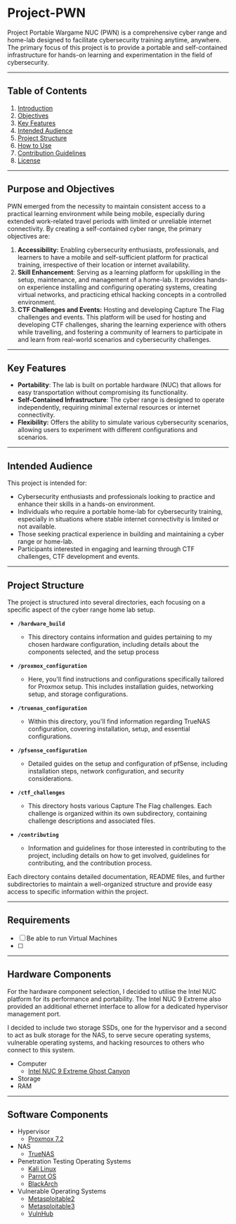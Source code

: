 # Project-PWN
Project Portable Wargame NUC (PWN) is a comprehensive cyber range and home-lab designed to facilitate cybersecurity training anytime, anywhere. The primary focus of this project is to provide a portable and self-contained infrastructure for hands-on learning and experimentation in the field of cybersecurity.

---
## Table of Contents
1. [Introduction](#Project-PWN)
2. [Objectives](#purpose-and-objectives)
3. [Key Features](#key-features)
4. [Intended Audience](#intended-audience)
5. [Project Structure](#project-structure)
6. [How to Use](#how-to-use)
7. [Contribution Guidelines](#contribution-guidelines)
8. [License](#License)

---
## Purpose and Objectives

PWN emerged from the necessity to maintain consistent access to a practical learning environment while being mobile, especially during extended work-related travel periods with limited or unreliable internet connectivity. By creating a self-contained cyber range, the primary objectives are:

1. **Accessibility:** Enabling cybersecurity enthusiasts, professionals, and learners to have a mobile and self-sufficient platform for practical training, irrespective of their location or internet availability.
2. **Skill Enhancement**: Serving as a learning platform for upskilling in the setup, maintenance, and management of a home-lab. It provides hands-on experience installing and configuring operating systems, creating virtual networks, and practicing ethical hacking concepts in a controlled environment.
3. **CTF Challenges and Events:** Hosting and developing Capture The Flag challenges and events. This platform will be used for hosting and developing CTF challenges, sharing the learning experience with others while travelling, and fostering a community of learners to participate in and learn from real-world scenarios and cybersecurity challenges.

---

## Key Features
- **Portability**: The lab is built on portable hardware (NUC) that allows for easy transportation without compromising its functionality.
- **Self-Contained Infrastructure**: The cyber range is designed to operate independently, requiring minimal external resources or internet connectivity.
- **Flexibility:** Offers the ability to simulate various cybersecurity scenarios, allowing users to experiment with different configurations and scenarios.

---

## Intended Audience
This project is intended for:

- Cybersecurity enthusiasts and professionals looking to practice and enhance their skills in a hands-on environment.
- Individuals who require a portable home-lab for cybersecurity training, especially in situations where stable internet connectivity is limited or not available.
- Those seeking practical experience in building and maintaining a cyber range or home-lab.
- Participants interested in engaging and learning through CTF challenges, CTF development and events.

---

## Project Structure

The project is structured into several directories, each focusing on a specific aspect of the cyber range home lab setup.

- **`/hardware_build`**
  - This directory contains information and guides pertaining to my chosen hardware configuration, including details about the components selected, and the setup process

- **`/proxmox_configuration`**
  - Here, you'll find instructions and configurations specifically tailored for Proxmox setup. This includes installation guides, networking setup, and storage configurations.

- **`/truenas_configuration`**
  - Within this directory, you'll find information regarding TrueNAS configuration, covering installation, setup, and essential configurations.

- **`/pfsense_configuration`**
  - Detailed guides on the setup and configuration of pfSense, including installation steps, network configuration, and security considerations.

- **`/ctf_challenges`**
  - This directory hosts various Capture The Flag challenges. Each challenge is organized within its own subdirectory, containing challenge descriptions and associated files.

- **`/contributing`**
  - Information and guidelines for those interested in contributing to the project, including details on how to get involved, guidelines for contributing, and the contribution process.

Each directory contains detailed documentation, README files, and further subdirectories to maintain a well-organized structure and provide easy access to specific information within the project.

---

## Requirements
- [ ] Be able to run Virtual Machines
- [ ] 

---

## Hardware Components
For the hardware component selection, I decided to utilise the Intel NUC platform for its performance and portability. The Intel NUC 9 Extreme also provided an additional ethernet interface to allow for a dedicated hypervisor management port.

I decided to include two storage SSDs, one for the hypervisor and a second to act as bulk storage for the NAS, to serve secure operating systems, vulnerable operating systems, and hacking resources to others who connect to this system.

- Computer
  - [Intel NUC 9 Extreme Ghost Canyon]()
- Storage
- RAM
---

## Software Components

- Hypervisor
  - [Proxmox 7.2]()
- NAS
  - [TrueNAS]()
- Penetration Testing Operating Systems
  - [Kali Linux]()
  - [Parrot OS]()
  - [BlackArch]()
- Vulnerable Operating Systems
  - [Metasploitable2]()
  - [Metasploitable3]()
  - [VulnHub]()
